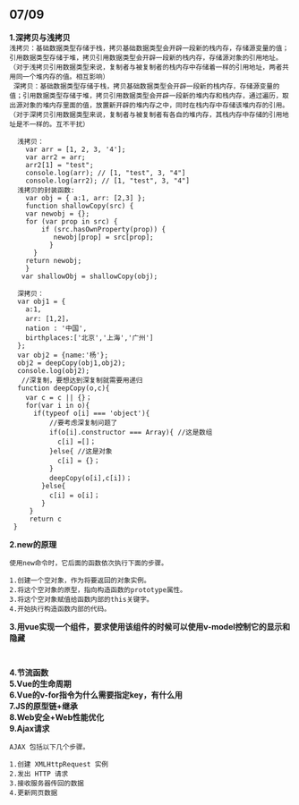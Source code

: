## 07/09  
**1.深拷贝与浅拷贝**  
        `浅拷贝：基础数据类型存储于栈，拷贝基础数据类型会开辟一段新的栈内存，存储源变量的值；引用数据类型存储于堆，拷贝引用数据类型会开辟一段新的栈内存，存储源对象的引用地址。（对于浅拷贝引用数据类型来说，复制者与被复制者的栈内存中存储着一样的引用地址，两者共用同一个堆内存的值。相互影响）`  
       ` 深拷贝：基础数据类型存储于栈，拷贝基础数据类型会开辟一段新的栈内存，存储源变量的值；引用数据类型存储于堆，拷贝引用数据类型会开辟一段新的堆内存和栈内存，通过遍历，取出源对象的堆内存里面的值，放置新开辟的堆内存之中，同时在栈内存中存储该堆内存的引用。（对于深拷贝引用数据类型来说，复制者与被复制者有各自的堆内存，其栈内存中存储的引用地址是不一样的。互不干扰）`    
       
```
  浅拷贝：
    var arr = [1, 2, 3, '4'];
    var arr2 = arr;
    arr2[1] = "test"; 
    console.log(arr); // [1, "test", 3, "4"]
    console.log(arr2); // [1, "test", 3, "4"]
  浅拷贝的封装函数:  
    var obj = { a:1, arr: [2,3] };
    function shallowCopy(src) {
    var newobj = {};
    for (var prop in src) {
        if (src.hasOwnProperty(prop)) {
           newobj[prop] = src[prop];
          }
      }
    return newobj;
    }
   var shallowObj = shallowCopy(obj);
   
  深拷贝：
  var obj1 = { 
    a:1, 
    arr: [1,2]，
    nation : '中国',
    birthplaces:['北京','上海','广州']
  };
  var obj2 = {name:'杨'};
  obj2 = deepCopy(obj1,obj2);
  console.log(obj2);
   //深复制，要想达到深复制就需要用递归
  function deepCopy(o,c){
    var c = c || {}；
    for(var i in o){
      if(typeof o[i] === 'object'){
          //要考虑深复制问题了
          if(o[i].constructor === Array){ //这是数组
            c[i] =[]；
          }else{ //这是对象
            c[i] = {}；
          }
          deepCopy(o[i],c[i])；
        }else{
          c[i] = o[i]；
        }
     }
     return c
 }
```
       
**2.new的原理**  
```
使用new命令时，它后面的函数依次执行下面的步骤。

1.创建一个空对象，作为将要返回的对象实例。
2.将这个空对象的原型，指向构造函数的prototype属性。
3.将这个空对象赋值给函数内部的this关键字。
4.开始执行构造函数内部的代码。  
```

**3.用vue实现一个组件，要求使用该组件的时候可以使用v-model控制它的显示和隐藏**  

```
        
```

**4.节流函数**  
**5.Vue的生命周期**  
**6.Vue的v-for指令为什么需要指定key，有什么用**  
**7.JS的原型链+继承**   
**8.Web安全+Web性能优化**  
**9.Ajax请求**

```
AJAX 包括以下几个步骤。

1.创建 XMLHttpRequest 实例
2.发出 HTTP 请求
3.接收服务器传回的数据
4.更新网页数据
```
